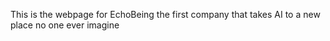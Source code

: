 This is the webpage for EchoBeing the first company that takes AI to a new place no one ever imagine
